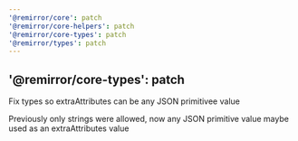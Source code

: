 ```yaml
---
'@remirror/core': patch
'@remirror/core-helpers': patch
'@remirror/core-types': patch
'@remirror/types': patch
---
```


## '@remirror/core-types': patch

Fix types so extraAttributes can be any JSON primitivee value

Previously only strings were allowed, now any JSON primitive value maybe used as an extraAttributes value
